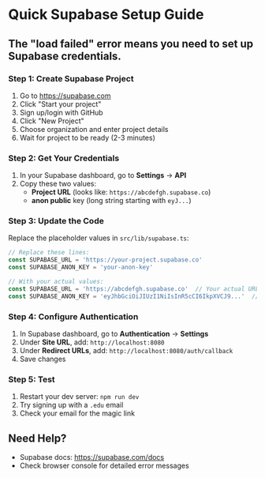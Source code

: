 # Quick Supabase Setup Guide

## The "load failed" error means you need to set up Supabase credentials.

### Step 1: Create Supabase Project
1. Go to https://supabase.com
2. Click "Start your project" 
3. Sign up/login with GitHub
4. Click "New Project"
5. Choose organization and enter project details
6. Wait for project to be ready (2-3 minutes)

### Step 2: Get Your Credentials
1. In your Supabase dashboard, go to **Settings** → **API**
2. Copy these two values:
   - **Project URL** (looks like: `https://abcdefgh.supabase.co`)
   - **anon public** key (long string starting with `eyJ...`)

### Step 3: Update the Code
Replace the placeholder values in `src/lib/supabase.ts`:

```typescript
// Replace these lines:
const SUPABASE_URL = 'https://your-project.supabase.co'
const SUPABASE_ANON_KEY = 'your-anon-key'

// With your actual values:
const SUPABASE_URL = 'https://abcdefgh.supabase.co'  // Your actual URL
const SUPABASE_ANON_KEY = 'eyJhbGciOiJIUzI1NiIsInR5cCI6IkpXVCJ9...'  // Your actual key
```

### Step 4: Configure Authentication
1. In Supabase dashboard, go to **Authentication** → **Settings**
2. Under **Site URL**, add: `http://localhost:8080`
3. Under **Redirect URLs**, add: `http://localhost:8080/auth/callback`
4. Save changes

### Step 5: Test
1. Restart your dev server: `npm run dev`
2. Try signing up with a `.edu` email
3. Check your email for the magic link

## Need Help?
- Supabase docs: https://supabase.com/docs
- Check browser console for detailed error messages
